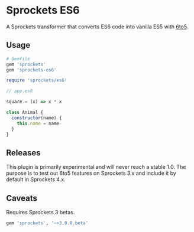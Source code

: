# Sprockets ES6

A Sprockets transformer that converts ES6 code into vanilla ES5 with [6to5](https://6to5.github.io).

## Usage

``` ruby
# Gemfile
gem 'sprockets'
gem 'sprockets-es6'
```


``` ruby
require 'sprockets/es6'
```

``` js
// app.es6

square = (x) => x * x

class Animal {
  constructor(name) {
    this.name = name
  }
}
```

## Releases

This plugin is primarily experimental and will never reach a stable 1.0. The
purpose is to test out 6to5 features on Sprockets 3.x and include it by default
in Sprockets 4.x.

## Caveats

Requires Sprockets 3 betas.

``` ruby
gem 'sprockets', '~>3.0.0.beta'
```
